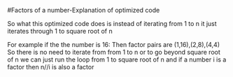 #Factors of a number-Explanation of optimized code

So what this optimized code does is instead of iterating from 1 to n it just iterates through 1 to square root of n

For example if the the number is 16:
  Then factor pairs are (1,16),(2,8),(4,4)
  So there is no need to iterate from from 1 to n or to go beyond square root of n
  we can just run the loop from 1 to square root of n
  and if a number i is a factor then n//i is also a factor
